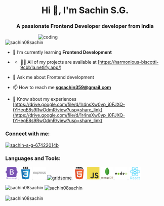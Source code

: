 <h1 align="center">Hi 👋, I'm Sachin S.G.</h1>
<h3 align="center">A passionate Frontend Developer developer from India</h3>
<img align="right" alt="coding" width="400" src="https://c.tenor.com/BqbIhT4Mb7cAAAAd/programmer-rounded-edges.gif"/>

<p align="left"> <img src="https://komarev.com/ghpvc/?username=sachin08sachin&label=Profile%20views&color=0e75b6&style=flat" alt="sachin08sachin" /> </p>

- 🌱 I’m currently learning **Frontend Development**

- - 👨‍💻 All of my projects are available at [https://harmonious-biscotti-9cbb1a.netlify.app/)

- 💬 Ask me about Frontend development

- 📫 How to reach me **sgsachin359@gmail.com**

- 📄 Know about my experiences [https://drive.google.com/file/d/1r4nsXw0yp_i0FJXQ-tYHeqE8s9RwOdmR/view?usp=share_link](https://drive.google.com/file/d/1r4nsXw0yp_i0FJXQ-tYHeqE8s9RwOdmR/view?usp=share_link)

<h3 align="left">Connect with me:</h3>
<p align="left">
<a href="https://linkedin.com/in/sachin-s-g-67422014b" target="blank"><img align="center" src="https://raw.githubusercontent.com/rahuldkjain/github-profile-readme-generator/master/src/images/icons/Social/linked-in-alt.svg" alt="sachin-s-g-67422014b" height="30" width="40" /></a>
</p>

<h3 align="left">Languages and Tools:</h3>
<p align="left"> <a href="https://getbootstrap.com" target="_blank" rel="noreferrer"> <img src="https://raw.githubusercontent.com/devicons/devicon/master/icons/bootstrap/bootstrap-plain-wordmark.svg" alt="bootstrap" width="40" height="40"/> </a> <a href="https://www.w3schools.com/css/" target="_blank" rel="noreferrer"> <img src="https://raw.githubusercontent.com/devicons/devicon/master/icons/css3/css3-original-wordmark.svg" alt="css3" width="40" height="40"/> </a> <a href="https://expressjs.com" target="_blank" rel="noreferrer"> <img src="https://raw.githubusercontent.com/devicons/devicon/master/icons/express/express-original-wordmark.svg" alt="express" width="40" height="40"/> </a> <a href="https://gridsome.org/" target="_blank" rel="noreferrer"> <img src="https://www.vectorlogo.zone/logos/gridsome/gridsome-icon.svg" alt="gridsome" width="40" height="40"/> </a> <a href="https://www.w3.org/html/" target="_blank" rel="noreferrer"> <img src="https://raw.githubusercontent.com/devicons/devicon/master/icons/html5/html5-original-wordmark.svg" alt="html5" width="40" height="40"/> </a> <a href="https://developer.mozilla.org/en-US/docs/Web/JavaScript" target="_blank" rel="noreferrer"> <img src="https://raw.githubusercontent.com/devicons/devicon/master/icons/javascript/javascript-original.svg" alt="javascript" width="40" height="40"/> </a> <a href="https://www.mongodb.com/" target="_blank" rel="noreferrer"> <img src="https://raw.githubusercontent.com/devicons/devicon/master/icons/mongodb/mongodb-original-wordmark.svg" alt="mongodb" width="40" height="40"/> </a> <a href="https://nodejs.org" target="_blank" rel="noreferrer"> <img src="https://raw.githubusercontent.com/devicons/devicon/master/icons/nodejs/nodejs-original-wordmark.svg" alt="nodejs" width="40" height="40"/> </a> <a href="https://reactjs.org/" target="_blank" rel="noreferrer"> <img src="https://raw.githubusercontent.com/devicons/devicon/master/icons/react/react-original-wordmark.svg" alt="react" width="40" height="40"/> </a> </p>

<p><img align="left" src="https://github-readme-stats.vercel.app/api/top-langs?username=sachin08sachin&show_icons=true&locale=en&layout=compact" alt="sachin08sachin" /></p>

<p>&nbsp;<img align="center" src="https://github-readme-stats.vercel.app/api?username=sachin08sachin&show_icons=true&locale=en" alt="sachin08sachin" /></p>

<p><img align="center" src="https://github-readme-streak-stats.herokuapp.com/?user=sachin08sachin&" alt="sachin08sachin" /></p>
